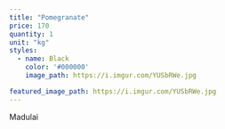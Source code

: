 ```yaml
---
title: "Pomegranate"
price: 170
quantity: 1
unit: "kg"
styles:
  - name: Black
    color: '#000000'
    image_path: https://i.imgur.com/YUSbRWe.jpg

featured_image_path: https://i.imgur.com/YUSbRWe.jpg
---
```

<p>Madulai</p>